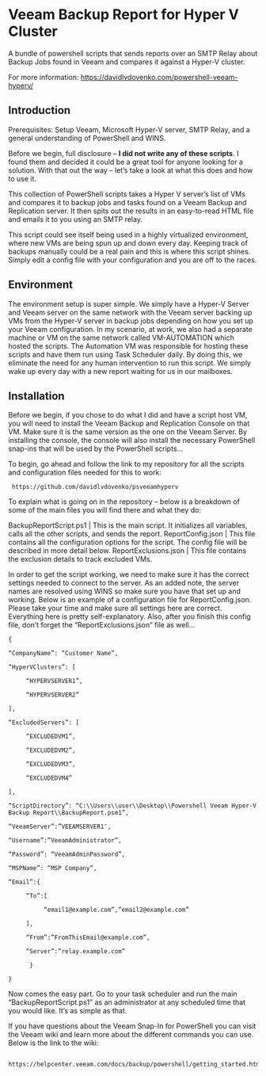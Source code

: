 # Veeam Backup Report for Hyper V Cluster
A bundle of powershell scripts that sends reports over an SMTP Relay about Backup Jobs found in Veeam and compares it against a Hyper-V cluster.

For more information: https://davidlvdovenko.com/powershell-veeam-hyperv/

## Introduction

Prerequisites: Setup Veeam, Microsoft Hyper-V server, SMTP Relay, and a general understanding of PowerShell and WINS.

Before we begin, full disclosure – **I did not write any of these scripts**. I found them and decided it could be a great tool for anyone looking for a solution. With that out the way – let’s take a look at what this does and how to use it.

This collection of PowerShell scripts takes a Hyper V server’s list of VMs and compares it to backup jobs and tasks found on a Veeam Backup and Replication server. It then spits out the results in an easy-to-read HTML file and emails it to you using an SMTP relay.

This script could see itself being used in a highly virtualized environment, where new VMs are being spun up and down every day. Keeping track of backups manually could be a real pain and this is where this script shines. Simply edit a config file with your configuration and you are off to the races.

## Environment

The environment setup is super simple. We simply have a Hyper-V Server and Veeam server on the same network with the Veeam server backing up VMs from the Hyper-V server in backup jobs depending on how you set up your Veeam configuration. In my scenario, at work, we also had a separate machine or VM on the same network called VM-AUTOMATION which hosted the scripts. The Automation VM was responsible for hosting these scripts and have them run using Task Scheduler daily. By doing this, we eliminate the need for any human intervention to run this script. We simply wake up every day with a new report waiting for us in our mailboxes.

## Installation


Before we begin, if you chose to do what I did and have a script host VM, you will need to install the Veeam Backup and Replication Console on that VM. Make sure it is the same version as the one on the Veeam Server. By installing the console, the console will also install the necessary PowerShell snap-ins that will be used by the PowerShell scripts…

To begin, go ahead and follow the link to my repository for all the scripts and configuration files needed for this to work:

     https://github.com/davidlvdovenko/psveeamhyperv

To explain what is going on in the repository – below is a breakdown of some of the main files you will find there and what they do:

BackupReportScript.ps1 | This is the main script. It initializes all variables, calls all the other scripts, and sends the report.
ReportConfig.json | This file contains all the configuration options for the script. The config file will be described in more detail below.
ReportExclusions.json | This file contains the exclusion details to track excluded VMs.

In order to get the script working, we need to make sure it has the correct settings needed to connect to the server. As an added note, the server names are resolved using WINS so make sure you have that set up and working. Below is an example of a configuration file for ReportConfig.json. Please take your time and make sure all settings here are correct. Everything here is pretty self-explanatory. Also, after you finish this config file, don’t forget the “ReportExclusions.json” file as well…


    {

    “CompanyName”: “Customer Name”,

    “HyperVClusters”: [

         “HYPERVSERVER1”,

         “HYPERVSERVER2”

    ],

    “ExcludedServers”: [

         “EXCLUDEDVM1”,

         “EXCLUDEDVM2”,

         “EXCLUDEDVM3”,

         “EXCLUDEDVM4”

    ],

    “ScriptDirectory”: “C:\\Users\\user\\Desktop\\Powershell Veeam Hyper-V Backup Report\\BackupReport.psm1”,

    “VeeamServer”:”VEEAMSERVER1″,

    “Username”:”VeeamAdministrator”,

    “Password”: “VeeamAdminPassword”,

    “MSPName”: “MSP Company”,

    “Email”:{

         “To”:[

              “email1@example.com”,”email2@example.com”

         ],

         “From”:”FromThisEmail@example.com”,

         “Server”:”relay.example.com”

          }

    }


Now comes the easy part. Go to your task scheduler and run the main “BackupReportScript.ps1” as an administrator at any scheduled time that you would like. It’s as simple as that.

If you have questions about the Veeam Snap-In for PowerShell you can visit the Veeam wiki and learn more about the different commands you can use. Below is the link to the wiki:

     https://helpcenter.veeam.com/docs/backup/powershell/getting_started.html
